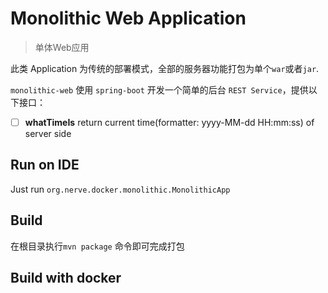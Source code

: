 # Monolithic Web Application
> 单体Web应用

此类 Application 为传统的部署模式，全部的服务器功能打包为单个`war`或者`jar`.

`monolithic-web` 使用 `spring-boot` 开发一个简单的后台 `REST Service`，提供以下接口：

- [ ] **whatTimeIs**	return current time(formatter: yyyy-MM-dd HH:mm:ss) of server side

## Run on IDE

Just run `org.nerve.docker.monolithic.MonolithicApp`

## Build

在根目录执行`mvn package` 命令即可完成打包

## Build with docker

